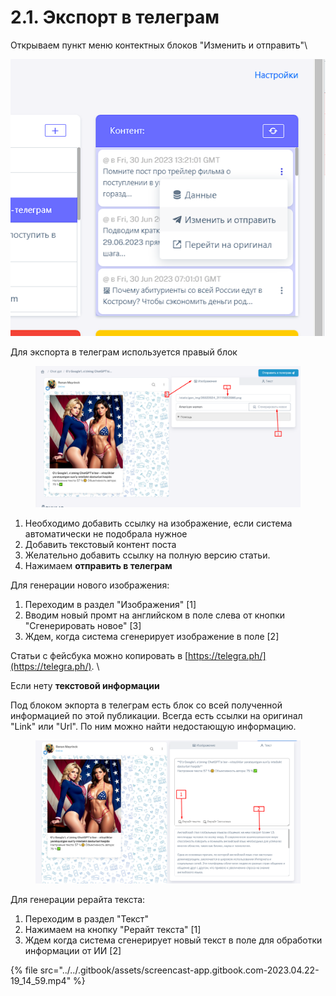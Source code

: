 # 2.1. Экспорт в телеграм

Открываем пункт меню контектных блоков "Изменить и отправить"\


![](<../../.gitbook/assets/image (6).png>)

Для экспорта в телеграм используется правый блок

<figure><img src="../../.gitbook/assets/image (11).png" alt=""><figcaption></figcaption></figure>

1. Необходимо добавить ссылку на изображение, если система автоматически не подобрала нужное
2. Добавить текстовый контент поста
3. Желательно добавить ссылку на полную версию статьи.
4. Нажимаем **отправить в телеграм**

Для генерации нового изображения:

1. Переходим в раздел "Изображения" \[1]
2. Вводим новый промт на английском в поле слева от кнопки "Сгенерировать новое" \[3]
3. Ждем, когда система сгенерирует изображение в поле \[2]

Статьи с фейсбука можно копировать в [https://telegra.ph/](https://telegra.ph/). \


Если нету **текстовой информации**

Под блоком экпорта в телеграм есть блок со всей полученной информацией по этой публикации. Всегда есть ссылки на оригинал "Link" или "Url". По ним можно найти недостающую информацию.

<figure><img src="../../.gitbook/assets/image (13).png" alt=""><figcaption></figcaption></figure>

Для генерации рерайта текста:

1. Переходим в раздел "Текст"&#x20;
2. Нажимаем на кнопку "Рерайт текста" \[1]
3. Ждем когда система сгенерирует новый текст в поле для обработки информации от ИИ \[2]

{% file src="../../.gitbook/assets/screencast-app.gitbook.com-2023.04.22-19_14_59.mp4" %}
